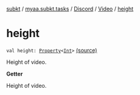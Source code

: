 [subkt](../../../index.md) / [myaa.subkt.tasks](../../index.md) / [Discord](../index.md) / [Video](index.md) / [height](./height.md)

# height

`val height: `[`Property`](https://docs.gradle.org/current/javadoc/org/gradle/api/provider/Property.html)`<`[`Int`](https://kotlinlang.org/api/latest/jvm/stdlib/kotlin/-int/index.html)`>` [(source)](https://github.com/Myaamori/SubKt/blob/0.1.10/src/main/kotlin/myaa/subkt/tasks/discordtask.kt#L161)

Height of video.

**Getter**

Height of video.

